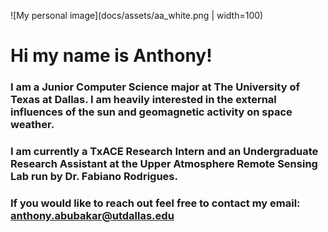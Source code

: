 ![My personal image](docs/assets/aa_white.png | width=100)

# Hi my name is Anthony!

### I am a Junior Computer Science major at The University of Texas at Dallas. I am heavily interested in the external influences of the sun and geomagnetic activity on space weather.

### I am currently a TxACE Research Intern and an Undergraduate Research Assistant at the Upper Atmosphere Remote Sensing Lab run by Dr. Fabiano Rodrigues.

### If you would like to reach out feel free to contact my email: anthony.abubakar@utdallas.edu
